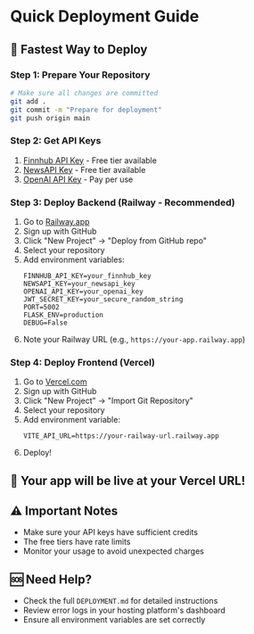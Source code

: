 # Quick Deployment Guide

## 🚀 Fastest Way to Deploy

### Step 1: Prepare Your Repository
```bash
# Make sure all changes are committed
git add .
git commit -m "Prepare for deployment"
git push origin main
```

### Step 2: Get API Keys
1. [Finnhub API Key](https://finnhub.io/register) - Free tier available
2. [NewsAPI Key](https://newsapi.org/register) - Free tier available  
3. [OpenAI API Key](https://platform.openai.com/api-keys) - Pay per use

### Step 3: Deploy Backend (Railway - Recommended)
1. Go to [Railway.app](https://railway.app)
2. Sign up with GitHub
3. Click "New Project" → "Deploy from GitHub repo"
4. Select your repository
5. Add environment variables:
   ```
   FINNHUB_API_KEY=your_finnhub_key
   NEWSAPI_KEY=your_newsapi_key
   OPENAI_API_KEY=your_openai_key
   JWT_SECRET_KEY=your_secure_random_string
   PORT=5002
   FLASK_ENV=production
   DEBUG=False
   ```
6. Note your Railway URL (e.g., `https://your-app.railway.app`)

### Step 4: Deploy Frontend (Vercel)
1. Go to [Vercel.com](https://vercel.com)
2. Sign up with GitHub
3. Click "New Project" → "Import Git Repository"
4. Select your repository
5. Add environment variable:
   ```
   VITE_API_URL=https://your-railway-url.railway.app
   ```
6. Deploy!

## 🎯 Your app will be live at your Vercel URL!

## ⚠️ Important Notes
- Make sure your API keys have sufficient credits
- The free tiers have rate limits
- Monitor your usage to avoid unexpected charges

## 🆘 Need Help?
- Check the full `DEPLOYMENT.md` for detailed instructions
- Review error logs in your hosting platform's dashboard
- Ensure all environment variables are set correctly 